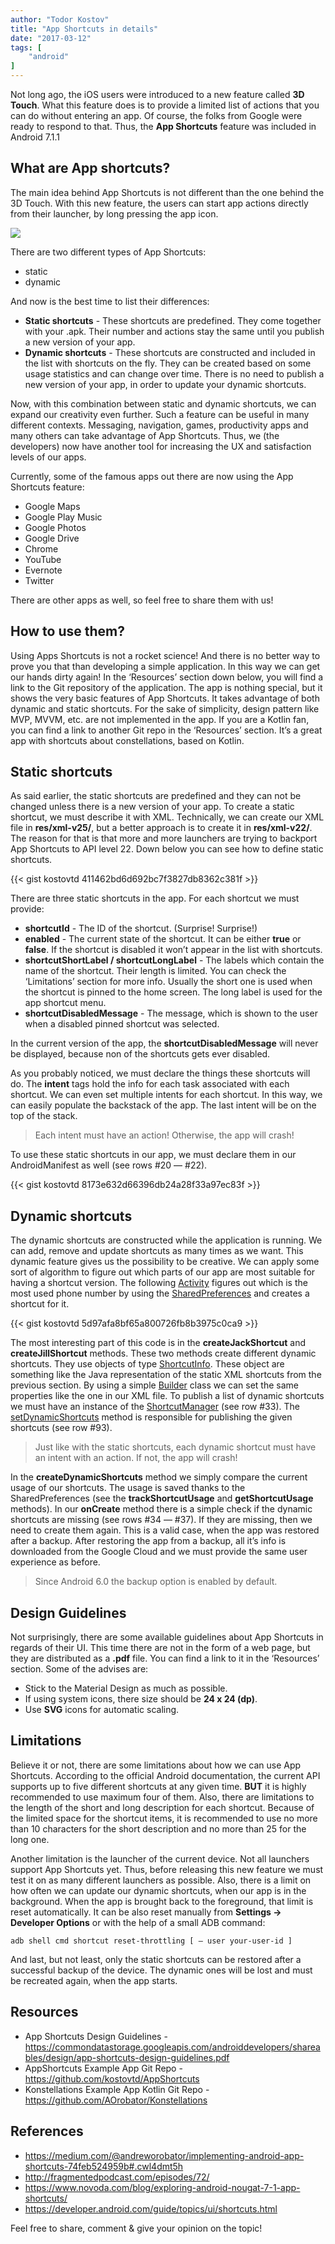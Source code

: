 ```yaml
---
author: "Todor Kostov"
title: "App Shortcuts in details"
date: "2017-03-12"
tags: [
    "android"
]
---
```


Not long ago, the iOS users were introduced to a new feature called **3D Touch**. What this feature does is to provide a limited list of actions that you can do without entering an app. Of course, the folks from Google were ready to respond to that. Thus, the **App Shortcuts** feature was included in Android 7.1.1

## What are App shortcuts?

The main idea behind App Shortcuts is not different than the one behind the 3D Touch. With this new feature, the users can start app actions directly from their launcher, by long pressing the app icon.

![](/app-shortcuts_youtube_final-width-581.png)

There are two different types of App Shortcuts: 
* static
* dynamic

And now is the best time to list their differences:
* **Static shortcuts** - These shortcuts are predefined. They come together with your .apk. Their number and actions stay the same until you publish a new version of your app.
* **Dynamic shortcuts** - These shortcuts are constructed and included in the list with shortcuts on the fly. They can be created based on some usage statistics and can change over time. There is no need to publish a new version of your app, in order to update your dynamic shortcuts.

Now, with this combination between static and dynamic shortcuts, we can expand our creativity even further. Such a feature can be useful in many different contexts. Messaging, navigation, games, productivity apps and many others can take advantage of App Shortcuts. Thus, we (the developers) now have another tool for increasing the UX and satisfaction levels of our apps.

Currently, some of the famous apps out there are now using the App Shortcuts feature:
* Google Maps
* Google Play Music
* Google Photos
* Google Drive
* Chrome
* YouTube
* Evernote
* Twitter

There are other apps as well, so feel free to share them with us!

## How to use them?

Using Apps Shortcuts is not a rocket science! And there is no better way to prove you that than developing a simple application. In this way we can get our hands dirty again! In the ‘Resources’ section down below, you will find a link to the Git repository of the application. The app is nothing special, but it shows the very basic features of App Shortcuts. It takes advantage of both dynamic and static shortcuts. For the sake of simplicity, design pattern like MVP, MVVM, etc. are not implemented in the app. If you are a Kotlin fan, you can find a link to another Git repo in the ‘Resources’ section. It’s a great app with shortcuts about constellations, based on Kotlin.

## Static shortcuts

As said earlier, the static shortcuts are predefined and they can not be changed unless there is a new version of your app. To create a static shortcut, we must describe it with XML. Technically, we can create our XML file in **res/xml-v25/**, but a better approach is to create it in **res/xml-v22/**. The reason for that is that more and more launchers are trying to backport App Shortcuts to API level 22. Down below you can see how to define static shortcuts.

{{< gist kostovtd 411462bd6d692bc7f3827db8362c381f >}}

There are three static shortcuts in the app. For each shortcut we must provide:
* **shortcutId** - The ID of the shortcut. (Surprise! Surprise!)
* **enabled** - The current state of the shortcut. It can be either **true** or **false**. If the shortcut is disabled it won’t appear in the list with shortcuts.
* **shortcutShortLabel / shortcutLongLabel** - The labels which contain the name of the shortcut. Their length is limited. You can check the ‘Limitations’ section for more info. Usually the short one is used when the shortcut is pinned to the home screen. The long label is used for the app shortcut menu.
* **shortcutDisabledMessage** - The message, which is shown to the user when a disabled pinned shortcut was selected.

In the current version of the app, the **shortcutDisabledMessage** will never be displayed, because non of the shortcuts gets ever disabled.

As you probably noticed, we must declare the things these shortcuts will do. The **intent** tags hold the info for each task associated with each shortcut. We can even set multiple intents for each shortcut. In this way, we can easily populate the backstack of the app. The last intent will be on the top of the stack.

> Each intent must have an action! Otherwise, the app will crash!

To use these static shortcuts in our app, we must declare them in our AndroidManifest as well (see rows #20 — #22).

{{< gist kostovtd 8173e632d66396db24a28f33a97ec83f >}}

## Dynamic shortcuts

The dynamic shortcuts are constructed while the application is running. We can add, remove and update shortcuts as many times as we want. This dynamic feature gives us the possibility to be creative. We can apply some sort of algorithm to figure out which parts of our app are most suitable for having a shortcut version. The following [Activity](https://developer.android.com/reference/android/app/Activity.html) figures out which is the most used phone number by using the [SharedPreferences](https://developer.android.com/reference/android/content/SharedPreferences.html) and creates a shortcut for it.

{{< gist kostovtd 5d97afa8bf65a800726fb8b3975c0ca9 >}}

The most interesting part of this code is in the **createJackShortcut** and **createJillShortcut** methods. These two methods create different dynamic shortcuts. They use objects of type [ShortcutInfo](https://developer.android.com/reference/android/content/pm/ShortcutInfo.html). These object are something like the Java representation of the static XML shortcuts from the previous section. By using a simple [Builder](https://developer.android.com/reference/android/content/pm/ShortcutInfo.Builder.html) class we can set the same properties like the one in our XML file. To publish a list of dynamic shortcuts we must have an instance of the [ShortcutManager](https://developer.android.com/reference/android/content/pm/ShortcutManager.html) (see row #33). The [setDynamicShortcuts](https://developer.android.com/reference/android/content/pm/ShortcutManager.html#setDynamicShortcuts%28java.util.List%3Candroid.content.pm.ShortcutInfo%3E%29) method is responsible for publishing the given shortcuts (see row #93).

> Just like with the static shortcuts, each dynamic shortcut must have an intent with an action. If not, the app will crash!

In the **createDynamicShortcuts** method we simply compare the current usage of our shortcuts. The usage is saved thanks to the SharedPreferences (see the **trackShortcutUsage** and **getShortcutUsage** methods). In our **onCreate** method there is a simple check if the dynamic shortcuts are missing (see rows #34 — #37). If they are missing, then we need to create them again. This is a valid case, when the app was restored after a backup. After restoring the app from a backup, all it’s info is downloaded from the Google Cloud and we must provide the same user experience as before.

> Since Android 6.0 the backup option is enabled by default.

## Design Guidelines

Not surprisingly, there are some available guidelines about App Shortcuts in regards of their UI. This time there are not in the form of a web page, but they are distributed as a **.pdf** file. You can find a link to it in the ‘Resources’ section. Some of the advises are:
* Stick to the Material Design as much as possible.
* If using system icons, there size should be **24 x 24 (dp)**.
* Use **SVG** icons for automatic scaling.

## Limitations

Believe it or not, there are some limitations about how we can use App Shortcuts. According to the official Android documentation, the current API supports up to five different shortcuts at any given time. **BUT** it is highly recommended to use maximum four of them. Also, there are limitations to the length of the short and long description for each shortcut. Because of the limited space for the shortcut items, it is recommended to use no more than 10 characters for the short description and no more than 25 for the long one.

Another limitation is the launcher of the current device. Not all launchers support App Shortcuts yet. Thus, before releasing this new feature we must test it on as many different launchers as possible. Also, there is a limit on how often we can update our dynamic shortcuts, when our app is in the background. When the app is brought back to the foreground, that limit is reset automatically. It can be also reset manually from **Settings -> Developer Options** or with the help of a small ADB command:

```
adb shell cmd shortcut reset-throttling [ — user your-user-id ]
```

And last, but not least, only the static shortcuts can be restored after a successful backup of the device. The dynamic ones will be lost and must be recreated again, when the app starts.

## Resources

* App Shortcuts Design Guidelines - https://commondatastorage.googleapis.com/androiddevelopers/shareables/design/app-shortcuts-design-guidelines.pdf
* AppShortcuts Example App Git Repo - https://github.com/kostovtd/AppShortcuts
* Konstellations Example App Kotlin Git Repo - https://github.com/AOrobator/Konstellations

## References

* https://medium.com/@andreworobator/implementing-android-app-shortcuts-74feb524959b#.cwl4dmt5h
* http://fragmentedpodcast.com/episodes/72/
* https://www.novoda.com/blog/exploring-android-nougat-7-1-app-shortcuts/
* https://developer.android.com/guide/topics/ui/shortcuts.html

Feel free to share, comment & give your opinion on the topic!
